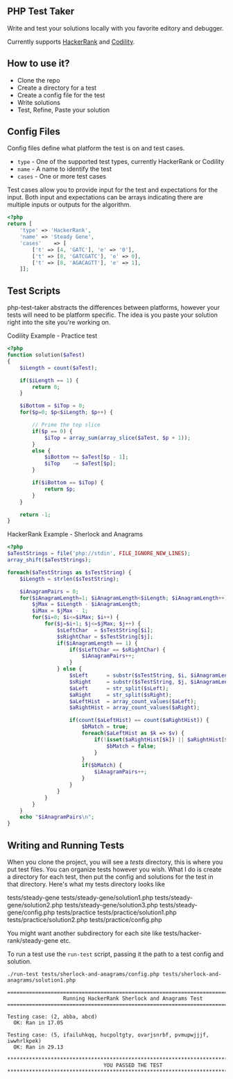 PHP Test Taker
--------------
Write and test your solutions locally with you favorite editory and debugger.

Currently supports [HackerRank](https://www.hackerrank.com) and [Codility](https://codility.com/programmers/).

How to use it?
--------------

* Clone the repo
* Create a directory for a test
* Create a config file for the test
* Write solutions
* Test, Refine, Paste your solution

Config Files
------------

Config files define what platform the test is on and test cases.

* `type` - One of the supported test types, currently HackerRank or Codility
* `name` - A name to identify the test
* `cases` - One or more test cases

Test cases allow you to provide input for the test and expectations for the input. Both input and expectations can be arrays indicating there are multiple inputs or outputs for the algorithm.

```php
<?php
return [
    'type' => 'HackerRank',
    'name' => 'Steady Gene',
    'cases'    => [
        ['t' => [4, 'GATC'], 'e' => '0'],
        ['t' => [8, 'GATCGATC'], 'e' => 0],
        ['t' => [8, 'AGACAGTT'], 'e' => 1],
    ]];
```

Test Scripts
------------
php-test-taker abstracts the differences between platforms, however your tests will need to be platform specific. The idea is you paste your solution right into the site you're working on.

Codility Example - Practice test

```php
<?php
function solution($aTest)
{
    $iLength = count($aTest);

    if($iLength == 1) {
        return 0;
    }

    $iBottom = $iTop = 0;
    for($p=0; $p<$iLength; $p++) {

        // Prime the top slice
        if($p == 0) {
            $iTop = array_sum(array_slice($aTest, $p + 1));
        }
        else {
            $iBottom += $aTest[$p - 1];
            $iTop    -= $aTest[$p];
        }

        if($iBottom == $iTop) {
            return $p;
        }
    }

    return -1;
}
```

HackerRank Example - Sherlock and Anagrams
```php
<?php
$aTestStrings = file('php://stdin', FILE_IGNORE_NEW_LINES);
array_shift($aTestStrings);

foreach($aTestStrings as $sTestString) {
    $iLength = strlen($sTestString);

    $iAnagramPairs = 0;
    for($iAnagramLength=1; $iAnagramLength<$iLength; $iAnagramLength++) {
        $jMax = $iLength - $iAnagramLength;
        $iMax = $jMax - 1;
        for($i=0; $i<=$iMax; $i++) {
            for($j=$i+1; $j<=$jMax; $j++) {
                $sLeftChar  = $sTestString[$i];
                $sRightChar = $sTestString[$j];
                if($iAnagramLength == 1) {
                    if($sLeftChar == $sRightChar) {
                        $iAnagramPairs++;
                    }
                } else {
                    $sLeft      = substr($sTestString, $i, $iAnagramLength);
                    $sRight     = substr($sTestString, $j, $iAnagramLength);
                    $aLeft      = str_split($sLeft);
                    $aRight     = str_split($sRight);
                    $aLeftHist  = array_count_values($aLeft);
                    $aRightHist = array_count_values($aRight);

                    if(count($aLeftHist) == count($aRightHist)) {
                        $bMatch = true;
                        foreach($aLeftHist as $k => $v) {
                            if(!isset($aRightHist[$k]) || $aRightHist[$k] != $v) {
                                $bMatch = false;
                            }
                        }
                        if($bMatch) {
                            $iAnagramPairs++;
                        }
                    }
                }
            }
        }
    }
    echo "$iAnagramPairs\n";
}
```

Writing and Running Tests
-------------------------

When you clone the project, you will see a *tests* directory, this is where you put test files. You can organize tests however you wish. What I do is create a directory for each test, then put the config and solutions for the test in that directory. Here's what my tests directory looks like

tests/steady-gene
tests/steady-gene/solution1.php
tests/steady-gene/solution2.php
tests/steady-gene/solution3.php
tests/steady-gene/config.php
tests/practice
tests/practice/solution1.php
tests/practice/solution2.php
tests/practice/config.php

You might want another subdirectory for each site like tests/hacker-rank/steady-gene etc.

To run a test use the `run-test` script, passing it the path to a test config and solution.

`./run-test tests/sherlock-and-anagrams/config.php tests/sherlock-and-anagrams/solution1.php`
```
================================================================================
                  Running HackerRank Sherlock and Anagrams Test
================================================================================

Testing case: (2, abba, abcd)
  OK: Ran in 17.05

Testing case: (5, ifailuhkqq, hucpoltgty, ovarjsnrbf, pvmupwjjjf, iwwhrlkpek)
  OK: Ran in 29.13

********************************************************************************
                               YOU PASSED THE TEST                              
********************************************************************************
```
